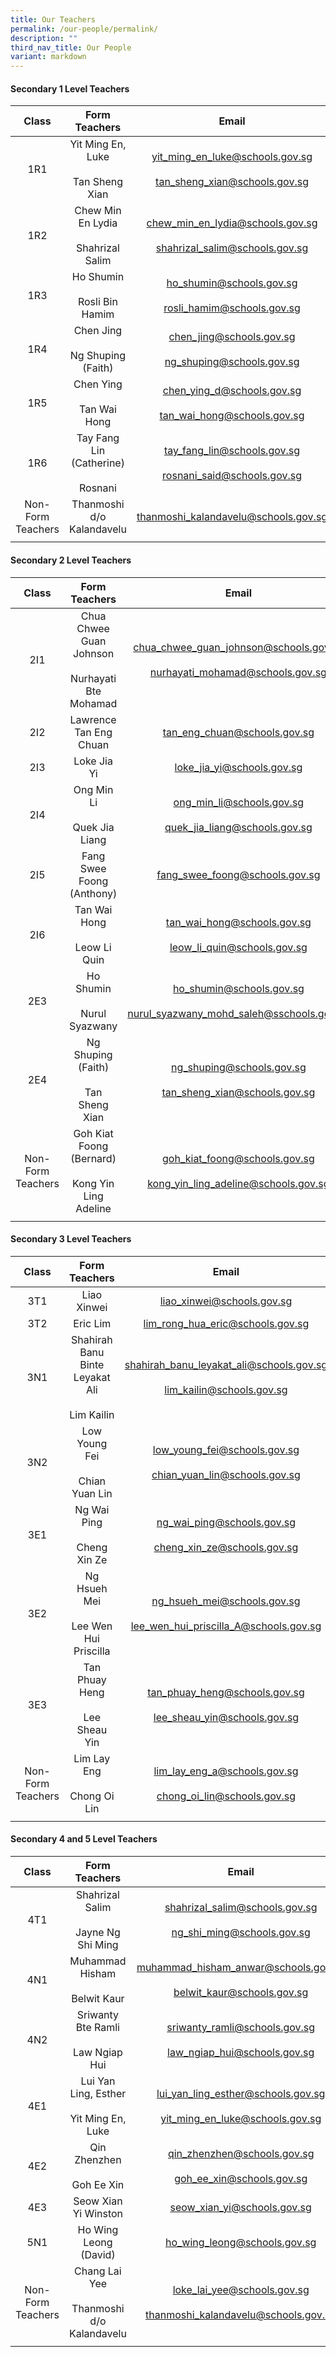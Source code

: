 ```yaml
---
title: Our Teachers
permalink: /our-people/permalink/
description: ""
third_nav_title: Our People
variant: markdown
---
```

#### Secondary 1 Level Teachers

| Class | Form Teachers | Email |
|:---:|:---:|:---:|
| 1R1 | Yit Ming En, Luke<br><br>Tan Sheng Xian | yit_ming_en_luke@schools.gov.sg<br><br>tan_sheng_xian@schools.gov.sg |
| 1R2 | Chew Min En Lydia<br><br>Shahrizal Salim | chew_min_en_lydia@schools.gov.sg<br><br>shahrizal_salim@schools.gov.sg|
| 1R3 | Ho Shumin<br><br>Rosli Bin Hamim |ho_shumin@schools.gov.sg<br><br>rosli_hamim@schools.gov.sg  |
| 1R4 | Chen Jing<br><br>Ng Shuping (Faith) | chen_jing@schools.gov.sg<br><br>ng_shuping@schools.gov.sg |
| 1R5 | Chen Ying<br><br>Tan Wai Hong | chen_ying_d@schools.gov.sg<br><br>tan_wai_hong@schools.gov.sg |
| 1R6 | Tay Fang Lin (Catherine)<br><br>Rosnani | tay_fang_lin@schools.gov.sg<br><br>rosnani_said@schools.gov.sg |
| Non-Form Teachers |Thanmoshi d/o Kalandavelu<br> | thanmoshi_kalandavelu@schools.gov.sg |
|  |  |  |

#### Secondary 2 Level Teachers 

| Class | Form Teachers | Email |
|:---:|:---:|:---:|
| 2I1 | Chua Chwee Guan Johnson<br><br>Nurhayati Bte Mohamad | chua_chwee_guan_johnson@schools.gov.sg<br><br>nurhayati_mohamad@schools.gov.sg |
| 2I2 | Lawrence Tan Eng Chuan | tan_eng_chuan@schools.gov.sg|
| 2I3 | Loke Jia Yi | loke_jia_yi@schools.gov.sg |
| 2I4 | Ong Min Li<br><br>Quek Jia Liang | ong_min_li@schools.gov.sg <br><br> quek_jia_liang@schools.gov.sg|
| 2I5 | Fang Swee Foong (Anthony) | fang_swee_foong@schools.gov.sg |
| 2I6 | Tan Wai Hong<br><br>Leow Li Quin | tan_wai_hong@schools.gov.sg<br><br>leow_li_quin@schools.gov.sg |
| 2E3 | Ho Shumin<br><br>Nurul Syazwany | ho_shumin@schools.gov.sg<br><br>nurul_syazwany_mohd_saleh@sschools.gov.sg|
| 2E4| Ng Shuping (Faith)<br><br>Tan Sheng Xian | ng_shuping@schools.gov.sg<br><br>tan_sheng_xian@schools.gov.sg |
| Non-Form Teachers| Goh Kiat Foong (Bernard)<br><br>Kong Yin Ling Adeline | goh_kiat_foong@schools.gov.sg<br><br>kong_yin_ling_adeline@schools.gov.sg |
|  |  |  |

#### Secondary 3 Level Teachers

| Class | Form Teachers | Email |
|:---:|:---:|:---:|
| 3T1 |  Liao Xinwei | liao_xinwei@schools.gov.sg |
| 3T2 | Eric Lim | lim_rong_hua_eric@schools.gov.sg |
| 3N1 | Shahirah Banu Binte Leyakat Ali<br><br>Lim Kailin | shahirah_banu_leyakat_ali@schools.gov.sg<br><br>lim_kailin@schools.gov.sg |
| 3N2 | Low Young Fei<br><br>Chian Yuan Lin | low_young_fei@schools.gov.sg<br><br>chian_yuan_lin@schools.gov.sg |
| 3E1 | Ng Wai Ping<br><br>Cheng Xin Ze | ng_wai_ping@schools.gov.sg<br><br>cheng_xin_ze@schools.gov.sg |
| 3E2 | Ng Hsueh Mei<br><br>Lee Wen Hui Priscilla | ng_hsueh_mei@schools.gov.sg<br><br>lee_wen_hui_priscilla_A@schools.gov.sg |
| 3E3 | Tan Phuay Heng <br><br>Lee Sheau Yin| tan_phuay_heng@schools.gov.sg <br><br>lee_sheau_yin@schools.gov.sg |
| Non-Form Teachers| Lim Lay Eng<br><br>Chong Oi Lin | lim_lay_eng_a@schools.gov.sg<br><br>chong_oi_lin@schools.gov.sg |
|  |  |  |

#### Secondary 4 and 5 Level Teachers

| Class | Form Teachers | Email |
|:---:|:---:|:---:|
| 4T1 | Shahrizal Salim<br><br>Jayne Ng Shi Ming | shahrizal_salim@schools.gov.sg<br><br>ng_shi_ming@schools.gov.sg |
| 4N1| Muhammad Hisham <br><br>Belwit Kaur| muhammad_hisham_anwar@schools.gov.sg<br><br>belwit_kaur@schools.gov.sg |
| 4N2 | Sriwanty Bte Ramli<br><br>Law Ngiap Hui | sriwanty_ramli@schools.gov.sg <br><br>law_ngiap_hui@schools.gov.sg|
| 4E1 | Lui Yan Ling, Esther <br><br>Yit Ming En, Luke| lui_yan_ling_esther@schools.gov.sg <br><br>yit_ming_en_luke@schools.gov.sg|
| 4E2| Qin Zhenzhen <br><br>Goh Ee Xin| qin_zhenzhen@schools.gov.sg <br><br>goh_ee_xin@schools.gov.sg|
| 4E3 | Seow Xian Yi Winston | seow_xian_yi@schools.gov.sg |
| 5N1 | Ho Wing Leong (David) | ho_wing_leong@schools.gov.sg |
| Non-Form Teachers| Chang Lai Yee<br><br>Thanmoshi d/o Kalandavelu | loke_lai_yee@schools.gov.sg<br><br>thanmoshi_kalandavelu@schools.gov.sg |
|  |  |  |